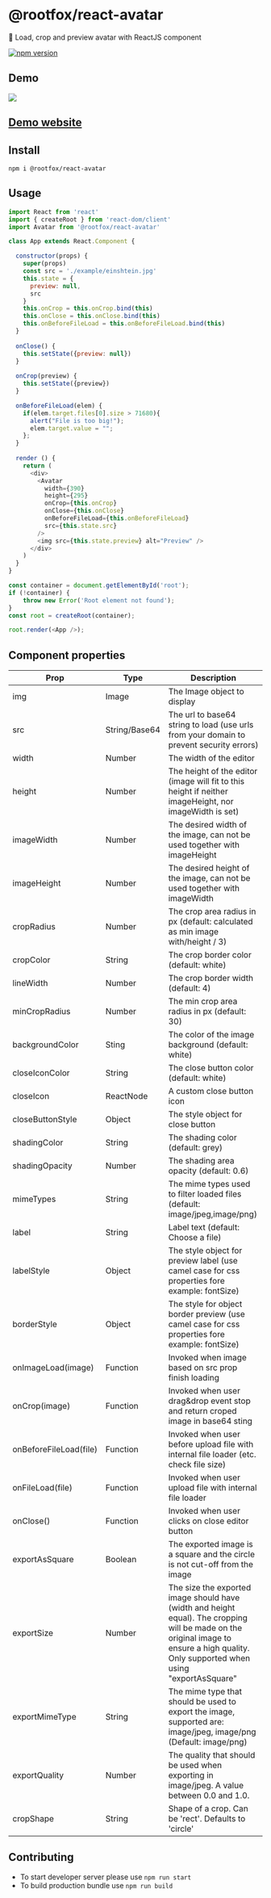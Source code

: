 # @rootfox/react-avatar
👤 Load, crop and preview avatar with ReactJS component 

[![npm version](https://badge.fury.io/js/%40rootfox%2Freact-avatar.svg)](https://badge.fury.io/js/%40rootfox%2Freact-avatar)

## Demo

![](https://media.giphy.com/media/3o7aD1fCeJxzNu2uYg/giphy.gif)

## [Demo website](https://rtf6x.github.io/react-avatar/)

## Install

```npm i @rootfox/react-avatar```

## Usage

```javascript
import React from 'react'
import { createRoot } from 'react-dom/client'
import Avatar from '@rootfox/react-avatar'

class App extends React.Component {

  constructor(props) {
    super(props)
    const src = './example/einshtein.jpg'
    this.state = {
      preview: null,
      src
    }
    this.onCrop = this.onCrop.bind(this)
    this.onClose = this.onClose.bind(this)
    this.onBeforeFileLoad = this.onBeforeFileLoad.bind(this)
  }
  
  onClose() {
    this.setState({preview: null})
  }
  
  onCrop(preview) {
    this.setState({preview})
  }

  onBeforeFileLoad(elem) {
    if(elem.target.files[0].size > 71680){
      alert("File is too big!");
      elem.target.value = "";
    };
  }
  
  render () {
    return (
      <div>
        <Avatar
          width={390}
          height={295}
          onCrop={this.onCrop}
          onClose={this.onClose}
          onBeforeFileLoad={this.onBeforeFileLoad}
          src={this.state.src}
        />
        <img src={this.state.preview} alt="Preview" />
      </div>
    )
  }
}

const container = document.getElementById('root');
if (!container) {
    throw new Error('Root element not found');
}
const root = createRoot(container);

root.render(<App />);
```

## Component properties

| Prop                   | Type          | Description
|------------------------|---------------| ---------------
| img                    | Image         | The Image object to display
| src                    | String/Base64 | The url to base64 string to load (use urls from your domain to prevent security errors)
| width                  | Number        | The width of the editor
| height                 | Number        | The height of the editor (image will fit to this height if neither imageHeight, nor imageWidth is set)
| imageWidth             | Number        | The desired width of the image, can not be used together with imageHeight
| imageHeight            | Number        | The desired height of the image, can not be used together with imageWidth
| cropRadius             | Number        | The crop area radius in px (default: calculated as min image with/height / 3)
| cropColor              | String        | The crop border color (default: white)
| lineWidth              | Number        | The crop border width (default: 4)
| minCropRadius          | Number        | The min crop area radius in px (default: 30)
| backgroundColor        | Sting         | The color of the image background (default: white)
| closeIconColor         | String        | The close button color (default: white)
| closeIcon              | ReactNode     | A custom close button icon
| closeButtonStyle       | Object        | The style object for close button
| shadingColor           | String        | The shading color (default: grey)
| shadingOpacity         | Number        | The shading area opacity (default: 0.6)
| mimeTypes              | String        | The mime types used to filter loaded files (default: image/jpeg,image/png)
| label                  | String        | Label text (default: Choose a file)
| labelStyle             | Object        | The style object for preview label (use camel case for css properties fore example: fontSize)
| borderStyle            | Object        | The style for object border preview (use camel case for css properties fore example: fontSize)
| onImageLoad(image)     | Function      | Invoked when image based on src prop finish loading
| onCrop(image)          | Function      | Invoked when user drag&drop event stop and return croped image in base64 sting
| onBeforeFileLoad(file) | Function      | Invoked when user before upload file with internal file loader (etc. check file size)
| onFileLoad(file)       | Function      | Invoked when user upload file with internal file loader
| onClose()              | Function      | Invoked when user clicks on close editor button
| exportAsSquare         | Boolean       | The exported image is a square and the circle is not cut-off from the image
| exportSize             | Number        | The size the exported image should have (width and height equal). The cropping will be made on the original image to ensure a high quality. Only supported when using "exportAsSquare"
| exportMimeType         | String        | The mime type that should be used to export the image, supported are: image/jpeg, image/png (Default: image/png)
| exportQuality          | Number        | The quality that should be used when exporting in image/jpeg. A value between 0.0 and 1.0.
| cropShape              | String        | Shape of a crop. Can be 'rect'. Defaults to 'circle'

## Contributing

* To start developer server please use ```npm run start```
* To build production bundle use ```npm run build```
